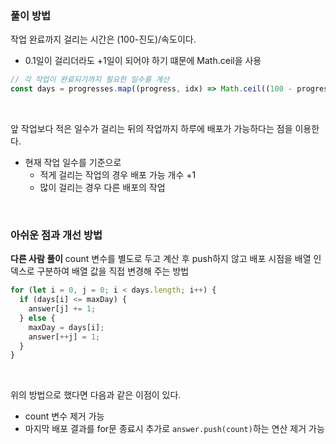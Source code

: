 ### 풀이 방법

작업 완료까지 걸리는 시간은 (100-진도)/속도이다.

- 0.1일이 걸리더라도 +1일이 되어야 하기 떄문에 Math.ceil을 사용

```js
// 각 작업이 완료되기까지 필요한 일수를 계산
const days = progresses.map((progress, idx) => Math.ceil((100 - progress) / speeds[idx]));
```

&nbsp;

앞 작업보다 적은 일수가 걸리는 뒤의 작업까지 하루에 배포가 가능하다는 점을 이용한다.

- 현재 작업 일수를 기준으로
  - 적게 걸리는 작업의 경우 배포 가능 개수 +1
  - 많이 걸리는 경우 다른 배포의 작업

&nbsp;

### 아쉬운 점과 개선 방법

**다른 사람 풀이**
count 변수를 별도로 두고 계산 후 push하지 않고 배포 시점을 배열 인덱스로 구분하여 배열 값을 직접 변경해 주는 방법

```js
for (let i = 0, j = 0; i < days.length; i++) {
  if (days[i] <= maxDay) {
    answer[j] += 1;
  } else {
    maxDay = days[i];
    answer[++j] = 1;
  }
}
```

&nbsp;

위의 방법으로 했다면 다음과 같은 이점이 있다.

- count 변수 제거 가능
- 마지막 배포 결과를 for문 종료시 추가로 `answer.push(count)`하는 연산 제거 가능
